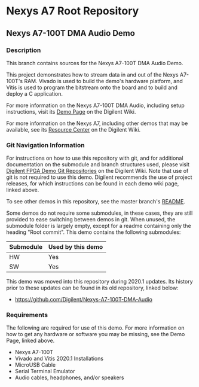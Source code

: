 # Nexys A7 Root Repository

## Nexys A7-100T DMA Audio Demo

### Description

This branch contains sources for the Nexys A7-100T DMA Audio Demo.

This project demonstrates how to stream data in and out of the Nexys A7-100T's RAM. Vivado is used to build the demo's hardware platform, and Vitis is used to program the bitstream onto the board and to build and deploy a C application.

For more information on the Nexys A7-100T DMA Audio, including setup instructions, visit its [Demo Page](https://reference.digilentinc.com/reference/programmable-logic/nexys-a7/demos/dma-audio) on the Digilent Wiki.

For more information on the Nexys A7, including other demos that may be available, see its [Resource Center](https://reference.digilentinc.com/reference/programmable-logic/nexys-a7/start) on the Digilent Wiki.

### Git Navigation Information

For instructions on how to use this repository with git, and for additional documentation on the submodule and branch structures used, please visit [Digilent FPGA Demo Git Repositories](https://reference.digilentinc.com/reference/programmable-logic/documents/git) on the Digilent Wiki. Note that use of git is not required to use this demo. Digilent recommends the use of project releases, for which instructions can be found in each demo wiki page, linked above.

To see other demos in this repository, see the master branch's [README](https://github.com/Digilent/Nexys-A7).

Some demos do not require some submodules, in these cases, they are still provided to ease switching between demos in git. When unused, the submodule folder is largely empty, except for a readme containing only the heading "Root commit". This demo contains the following submodules:

| Submodule | Used by this demo |
|-----------|-------------------|
| HW        | Yes         |
| SW        | Yes         |

This demo was moved into this repository during 2020.1 updates. Its history prior to these updates can be found in its old repository, linked below:
* https://github.com/Digilent/Nexys-A7-100T-DMA-Audio

### Requirements

The following are required for use of this demo. For more information on how to get any hardware or software you may be missing, see the Demo Page, linked above.

* Nexys A7-100T
* Vivado and Vitis 2020.1 Installations
* MicroUSB Cable
* Serial Terminal Emulator
* Audio cables, headphones, and/or speakers